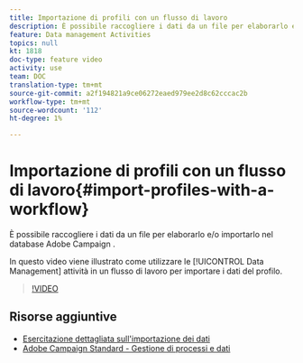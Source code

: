 ```yaml
---
title: Importazione di profili con un flusso di lavoro
description: È possibile raccogliere i dati da un file per elaborarlo e/o importarlo nel database Adobe Campaign . Questo video spiega come importare i dati del profilo utilizzando un flusso di lavoro.
feature: Data management Activities
topics: null
kt: 1818
doc-type: feature video
activity: use
team: DOC
translation-type: tm+mt
source-git-commit: a2f194821a9ce06272eaed979ee2d8c62cccac2b
workflow-type: tm+mt
source-wordcount: '112'
ht-degree: 1%

---
```



# Importazione di profili con un flusso di lavoro{#import-profiles-with-a-workflow}

È possibile raccogliere i dati da un file per elaborarlo e/o importarlo nel database Adobe Campaign .

In questo video viene illustrato come utilizzare le [!UICONTROL Data Management] attività in un flusso di lavoro per importare i dati del profilo.

>[!VIDEO](https://video.tv.adobe.com/v/24993?quality=12)

## Risorse aggiuntive

* [Esercitazione dettagliata sull&#39;importazione dei dati](https://docs.adobe.com/content/help/en/campaign-standard/using/managing-processes-and-data/workflow-general-operation/importing-data.html#example--import-workflow-template)
* [Adobe Campaign Standard - Gestione di processi e dati](https://docs.adobe.com/content/help/en/campaign-standard/using/managing-processes-and-data/about-workflows-and-data-management/discovering-workflows.html)
